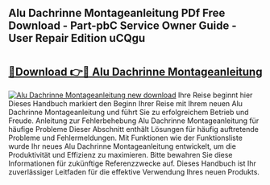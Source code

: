 ## Alu Dachrinne Montageanleitung PDf Free Download - Part-pbC Service Owner Guide - User Repair Edition uCQgu

# <h2><a href="http://df7x6m.blite.top/?on=Alu+Dachrinne+Montageanleitung">🔗Download 👉🔴 Alu Dachrinne Montageanleitung</a></h2>

[![Alu Dachrinne Montageanleitung new download](https://i.imgur.com/lujVjoI.png)](http://df7x6m.blite.top/?on=Alu+Dachrinne+Montageanleitung)
Ihre Reise beginnt hier Dieses Handbuch markiert den Beginn Ihrer Reise mit Ihrem neuen Alu Dachrinne Montageanleitung und führt Sie zu erfolgreichem Betrieb und Freude. Anleitung zur Fehlerbehebung Alu Dachrinne Montageanleitung für häufige Probleme Dieser Abschnitt enthält Lösungen für häufig auftretende Probleme und Fehlermeldungen. Mit Funktionen wie der Funktionsliste wurde Ihr neues Alu Dachrinne Montageanleitung entwickelt, um die Produktivität und Effizienz zu maximieren. Bitte bewahren Sie diese Informationen für zukünftige Referenzzwecke auf. Dieses Handbuch ist Ihr zuverlässiger Leitfaden für die effektive Verwendung Ihres neuen Produkts.
